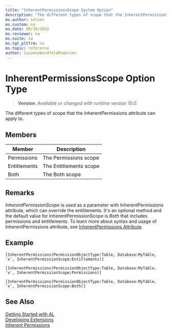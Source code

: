 ```yaml
---
title: "InherentPermissionsScope System Option"
description: "The different types of scope that the InherentPermissions attribute can apply to."
ms.author: solsen
ms.custom: na
ms.date: 09/30/2022
ms.reviewer: na
ms.suite: na
ms.tgt_pltfrm: na
ms.topic: reference
author: SusanneWindfeldPedersen
---
```

[//]: # (START>DO_NOT_EDIT)
[//]: # (IMPORTANT:Do not edit any of the content between here and the END>DO_NOT_EDIT.)
[//]: # (Any modifications should be made in the .xml files in the ModernDev repo.)
# InherentPermissionsScope Option Type
> **Version**: _Available or changed with runtime version 10.0._

The different types of scope that the InherentPermissions attribute can apply to.

## Members
|  Member  |  Description  |
|----------------|---------------|
|Permissions|The Permissions scope|
|Entitlements|The Entitlements scope|
|Both|The Both scope|

[//]: # (IMPORTANT: END>DO_NOT_EDIT)

## Remarks

*InherentPermissionScope* is used as a parameter with InherentPermissions attribute, which can override the entitlements. It's an optional method and the default value for InherentPermissionScope is *Both* that includes permissions and entitlements. To learn more about syntax and usage of InherentPermissions attribute, see [InherentPermissions Attribute](../../attributes/devenv-inherentpermissions-attribute.md). 

## Example

```al
[InherentPermissions(PermissionObjectType:Table, Database:MyTable, 'x', InherentPermissionScope:Entitlements)]

[InherentPermissions(PermissionObjectType:Table, Database:MyTable, 'x', InherentPermissionScope:Permissions)]

[InherentPermissions(PermissionObjectType:Table, Database:MyTable, 'x', InherentPermissionScope:Both)]
```

## See Also  
[Getting Started with AL](../../devenv-get-started.md)  
[Developing Extensions](../../devenv-dev-overview.md)  
[Inherent Permissions](../../devenv-inherent-permissions.md)  